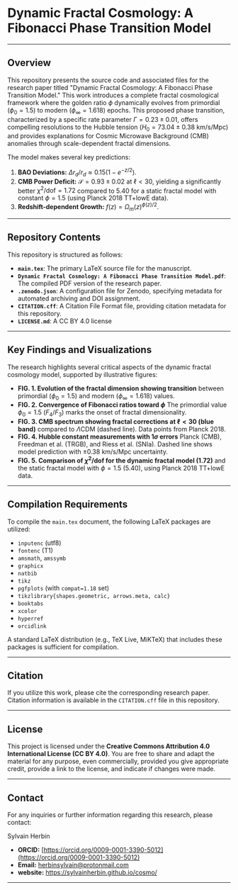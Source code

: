 # Dynamic Fractal Cosmology: A Fibonacci Phase Transition Model

---

## Overview

This repository presents the source code and associated files for the research paper titled "Dynamic Fractal Cosmology: A Fibonacci Phase Transition Model." This work introduces a complete fractal cosmological framework where the golden ratio $\phi$ dynamically evolves from primordial ($\phi_0=1.5$) to modern ($\phi_\infty=1.618$) epochs. This proposed phase transition, characterized by a specific rate parameter $\Gamma=0.23\pm0.01$, offers compelling resolutions to the Hubble tension ($H_0=73.04\pm0.38$ km/s/Mpc) and provides explanations for Cosmic Microwave Background (CMB) anomalies through scale-dependent fractal dimensions.

The model makes several key predictions:
1.  **BAO Deviations:** $\Delta r_d/r_d \approx 0.15(1-e^{-z/2})$.
2.  **CMB Power Deficit:** $\mathcal{S}=0.93\pm0.02$ at $\ell<30$, yielding a significantly better $\chi^2/\text{dof}=1.72$ compared to $5.40$ for a static fractal model with constant $\phi=1.5$ (using Planck 2018 TT+lowE data).
3.  **Redshift-dependent Growth:** $f(z)=\Omega_m(z)^{\phi(z)/2}$.

---

## Repository Contents

This repository is structured as follows:

* **`main.tex`**: The primary LaTeX source file for the manuscript.
* **`Dynamic Fractal Cosmology: A Fibonacci Phase Transition Model.pdf`**: The compiled PDF version of the research paper.
* **`.zenodo.json`**: A configuration file for Zenodo, specifying metadata for automated archiving and DOI assignment.
* **`CITATION.cff`**: A Citation File Format file, providing citation metadata for this repository.
* **`LICENSE.md`**: A CC BY 4.0 license

---

## Key Findings and Visualizations

The research highlights several critical aspects of the dynamic fractal cosmology model, supported by illustrative figures:

* **FIG. 1. Evolution of the fractal dimension showing transition**
    between primordial ($\phi_0 = 1.5$) and modern ($\phi_\infty = 1.618$) values.
* **FIG. 2. Convergence of Fibonacci ratios toward $\phi$**
    The primordial value $\phi_0 = 1.5$ ($F_4/F_3$) marks the onset of fractal dimensionality.
* **FIG. 3. CMB spectrum showing fractal corrections at $\ell<30$ (blue band)**
    compared to $\Lambda$CDM (dashed line). Data points from Planck 2018.
* **FIG. 4. Hubble constant measurements with $1\sigma$ errors**
    Planck (CMB), Freedman et al. (TRGB), and Riess et al. (SNIa). Dashed line shows model prediction with $\pm0.38$ km/s/Mpc uncertainty.
* **FIG. 5. Comparison of $\chi^2/\text{dof}$ for the dynamic fractal model (1.72)**
    and the static fractal model with $\phi=1.5$ (5.40), using Planck 2018 TT+lowE data.

---

## Compilation Requirements

To compile the `main.tex` document, the following LaTeX packages are utilized:

* `inputenc` (utf8)
* `fontenc` (T1)
* `amsmath`, `amssymb`
* `graphicx`
* `natbib`
* `tikz`
* `pgfplots` (with `compat=1.18` set)
* `tikzlibrary{shapes.geometric, arrows.meta, calc}`
* `booktabs`
* `xcolor`
* `hyperref`
* `orcidlink`

A standard LaTeX distribution (e.g., TeX Live, MiKTeX) that includes these packages is sufficient for compilation.

---

## Citation

If you utilize this work, please cite the corresponding research paper. Citation information is available in the `CITATION.cff` file in this repository.

---

## License

This project is licensed under the **Creative Commons Attribution 4.0 International License (CC BY 4.0)**. You are free to share and adapt the material for any purpose, even commercially, provided you give appropriate credit, provide a link to the license, and indicate if changes were made.

---

## Contact

For any inquiries or further information regarding this research, please contact:

Sylvain Herbin
* **ORCID:** [https://orcid.org/0009-0001-3390-5012](https://orcid.org/0009-0001-3390-5012)
* **Email:** herbinsylvain@protonmail.com
* **website:** https://sylvainherbin.github.io/cosmo/

---
